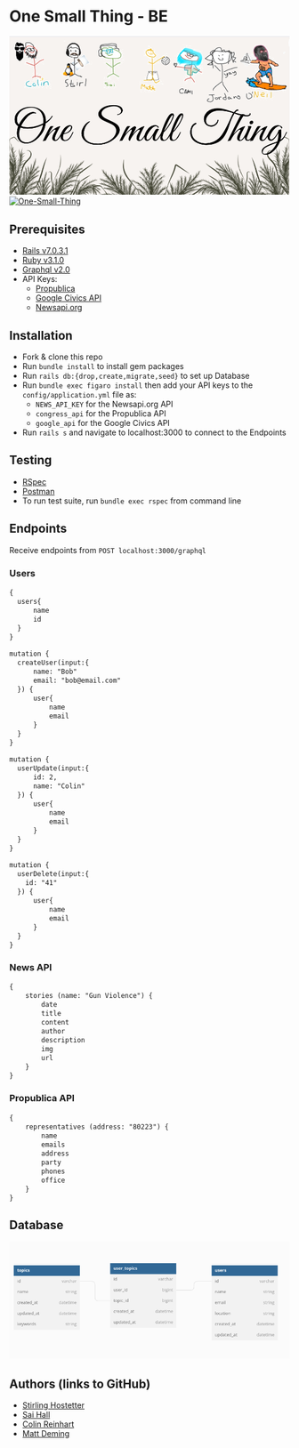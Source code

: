 # One Small Thing - BE
![One Small Thing](/resources/One_Small_Thing.png)
[![One-Small-Thing](https://circleci.com/<VCS>/One-Small-Thing/One-Small-Thing-BE.svg?style=svg)](https://app.circleci.com/pipelines/github/One-Small-Thing/One-Small-Thing-BE)
## Prerequisites
  * [Rails v7.0.3.1](https://rubyonrails.org/)
  * [Ruby v3.1.0](https://ruby-lang.org/en/)
  * [Graphql v2.0](https://graphql.org)
  * API Keys:
    * [Propublica](https://projects.propublica.org/api-docs/congress-api/)
    * [Google Civics API](https://developers.google.com/civic-information)
    * [Newsapi.org](https://newsapi.org/docs/get-started)

## Installation
  * Fork & clone this repo
  * Run `bundle install` to install gem packages
  * Run `rails db:{drop,create,migrate,seed}` to set up Database
  * Run `bundle exec figaro install` then add your API keys to the `config/application.yml` file as:
    * `NEWS_API_KEY` for the Newsapi.org API
    * `congress_api` for the Propublica API
    * `google_api` for the Google Civics API
  * Run `rails s` and navigate to localhost:3000 to connect to the Endpoints

## Testing
  * [RSpec](https://rspec.info/)
  * [Postman](https://www.postman.com/)
  * To run test suite, run `bundle exec rspec` from command line

## Endpoints
  Receive endpoints from `POST localhost:3000/graphql`

### Users
```
{
  users{
      name
      id
  }
}
```
```
mutation {
  createUser(input:{
      name: "Bob"
      email: "bob@email.com"
  }) {
      user{
          name
          email
      }
  }
}
```
```
mutation {
  userUpdate(input:{
      id: 2,
      name: "Colin"
  }) {
      user{
          name
          email
      }
  }
}
```
```
mutation {
  userDelete(input:{
    id: "41"
  }) {
      user{
          name
          email
      }
  }
}
```

### News API
```
{
    stories (name: "Gun Violence") {
        date
        title
        content
        author
        description
        img
        url
    }
}
```
### Propublica API
```
{
    representatives (address: "80223") {
        name
        emails
        address
        party
        phones
        office
    }
}
```

## Database
![Database Schema](/resources/database_schema.png)

## Authors (links to GitHub)
 * [Stirling Hostetter](https://github.com/stirlhoss)
 * [Sai Hall](https://github.com/SaiHall)
 * [Colin Reinhart](https://github.com/ColinReinhart)
 * [Matt Deming](https://github.com/Deming-Matt)

